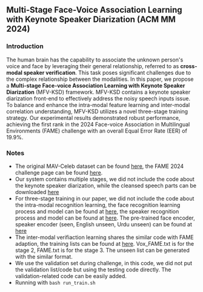## Multi-Stage Face-Voice Association Learning with Keynote Speaker Diarization (ACM MM 2024)

### Introduction

The human brain has the capability to associate the unknown person's voice and face by leveraging their general relationship, referred to as **cross-modal speaker verification**. This task poses significant challenges due to the complex relationship between the modalities. In this paper, we propose a **Multi-stage Face-voice Association Learning with Keynote Speaker Diarization** (MFV-KSD) framework. MFV-KSD contains a keynote speaker diarization front-end to effectively address the noisy speech inputs issue. To balance and enhance the intra-modal feature learning and inter-modal correlation understanding, MFV-KSD utilizes a novel three-stage training strategy. Our experimental results demonstrated robust performance, achieving the first rank in the 2024 Face-voice Association in Multilingual Environments (FAME) challenge with an overall Equal Error Rate (EER) of 19.9\%.

### Notes

- The original MAV-Celeb dataset can be found [here](https://github.com/mavceleb/mavceleb_baseline), the FAME 2024 challenge page can be found [here](https://mavceleb.github.io/dataset/competition.html).
- Our system contains multiple stages, we did not include the code about the keynote speaker diarization, while the cleansed speech parts can be downloaded [here](https://drive.google.com/drive/folders/1FFyHesc9li-UY7qsFKsCd3fEZ5nTI2rx?usp=sharing)
- For three-stage training in our paper, we did not include the code about the intra-modal recognition learning, the face recognition learning process and model can be found at [here](https://github.com/deepinsight/insightface/tree/master/model_zoo), the speaker recognition process and model can be found at [here](https://github.com/TaoRuijie/ECAPA-TDNN). The pre-trained face encoder, speaker encoder (seen, English unseen, Urdu unseen) can be found at [here](https://drive.google.com/drive/folders/1FFyHesc9li-UY7qsFKsCd3fEZ5nTI2rx?usp=sharing)
- The inter-modal verifiaction learning shares the similar code with FAME adaption, the training lists can be found at [here](https://drive.google.com/drive/folders/1FFyHesc9li-UY7qsFKsCd3fEZ5nTI2rx?usp=sharing). Vox_FAME.txt is for the stage 2, FAME.txt is for the stage 3. The unseen list can be generated with the similar format. 
- We use the validation set during challenge, in this code, we did not put the validation list/code but using the testing code directly. The validation-related code can be easily added.
- Running with ``bash run_train.sh``
